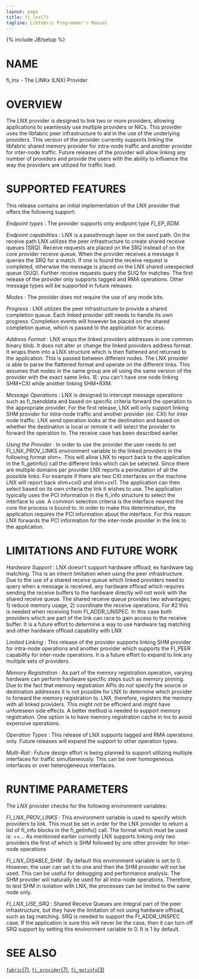 ```yaml
---
layout: page
title: fi_lnx(7)
tagline: Libfabric Programmer's Manual
---
```

{% include JB/setup %}

# NAME

fi_lnx \- The LINKx (LNX) Provider

# OVERVIEW

The LNX provider is designed to link two or more providers, allowing
applications to seamlessly use multiple providers or NICs. This provider uses
the libfabric peer infrastructure to aid in the use of the underlying providers.
This version of the provider currently supports linking the libfabric
shared memory provider for intra-node traffic and another provider for
inter-node traffic. Future releases of the provider will allow linking any
number of providers and provide the users with the ability to influence
the way the providers are utilized for traffic load.

# SUPPORTED FEATURES

This release contains an initial implementation of the LNX provider that
offers the following support:

*Endpoint types*
: The provider supports only endpoint type *FI_EP_RDM*.

*Endpoint capabilities*
: LNX is a passthrough layer on the send path. On the receive path LNX
  utilizes the peer infrastructure to create shared receive queues (SRQ).
  Receive requests are placed on the SRQ instead of on the core provider
  receive queue. When the provider receives a message it queries the SRQ for
  a match. If one is found the receive request is completed, otherwise the
  message is placed on the LNX shared unexpected queue (SUQ). Further receive
  requests query the SUQ for matches.
  The first release of the provider only supports tagged and RMA operations.
  Other message types will be supported in future releases.

*Modes*
: The provider does not require the use of any mode bits.

*Progress*
: LNX utilizes the peer infrastructure to provide a shared completion
  queue. Each linked provider still needs to handle its own progress.
  Completion events will however be placed on the shared completion queue,
  which is passed to the application for access.

*Address Format*
: LNX wraps the linked providers addresses in one common binary blob.
  It does not alter or change the linked providers address format. It wraps
  them into a LNX structure which is then flattened and returned to the
  application. This is passed between different nodes. The LNX provider
  is able to parse the flattened format and operate on the different links.
  This assumes that nodes in the same group are all using the same version of
  the provider with the exact same links. IE: you can't have one node linking
  SHM+CXI while another linking SHM+RXM.

*Message Operations*
: LNX is designed to intercept message operations such as fi_tsenddata
  and based on specific criteria forward the operation to the appropriate
  provider. For the first release, LNX will only support linking SHM
  provider for intra-node traffic and another provider (ex: CXI) for inter
  node traffic. LNX send operation looks at the destination and based on
  whether the destination is local or remote it will select the provider to
  forward the operation to. The receive case has been described earlier.

*Using the Provider*
: In order to use the provider the user needs to set FI_LNX_PROV_LINKS
  environment variable to the linked providers in the following format
  shm+<prov>. This will allow LNX to report back to the application in the
  fi_getinfo() call the different links which can be selected. Since there are
  multiple domains per provider LNX reports a permutation of all the
  possible links. For example if there are two CXI interfaces on the machine
  LNX will report back shm+cxi0 and shm+cxi1. The application can then
  select based on its own criteria the link it wishes to use.
  The application typically uses the PCI information in the fi_info
  structure to select the interface to use. A common selection criteria is
  the interface nearest the core the process is bound to. In order to make
  this determination, the application requires the PCI information about the
  interface. For this reason LNX forwards the PCI information for the
  inter-node provider in the link to the application.

# LIMITATIONS AND FUTURE WORK

*Hardware Support*
: LNX doesn't support hardware offload; ex hardware tag matching. This is
  an inherit limitation when using the peer infrastructure. Due to the use
  of a shared receive queue which linked providers need to query when
  a message is received, any hardware offload which requires sending the
  receive buffers to the hardware directly will not work with the shared
  receive queue. The shared receive queue provides two advantages; 1) reduce
  memory usage, 2) coordinate the receive operations. For #2 this is needed
  when receiving from FI_ADDR_UNSPEC. In this case both providers which are
  part of the link can race to gain access to the receive buffer. It is
  a future effort to determine a way to use hardware tag matching and other
  hardware offload capability with LNX

*Limited Linking*
: This release of the provider supports linking SHM provider for intra-node
  operations and another provider which supports the FI_PEER capability for
  inter-node operations. It is a future effort to expand to link any
  multiple sets of providers.

*Memory Registration*
: As part of the memory registration operation, varying hardware can perform
  hardware specific steps such as memory pinning. Due to the fact that
  memory registration APIs do not specify the source or destination
  addresses it is not possible for LNX to determine which provider to
  forward the memory registration to. LNX, therefore, registers the memory
  with all linked providers. This might not be efficient and might have
  unforeseen side effects. A better method is needed to support memory
  registration. One option is to have memory registration cache in lnx
  to avoid expensive operations.

*Operation Types*
: This release of LNX supports tagged and RMA operations only. Future
  releases will expand the support to other operation types.

*Multi-Rail*
: Future design effort is being planned to support utilizing multiple interfaces
  for traffic simultaneously. This can be over homogeneous interfaces or over
  heterogeneous interfaces.

# RUNTIME PARAMETERS

The *LNX* provider checks for the following environment variables:

*FI_LNX_PROV_LINKS*
: This environment variable is used to specify which providers to link. This
  must be set in order for the LNX provider to return a list of fi_info
  blocks in the fi_getinfo() call. The format which must be used is:
  <prov1>+<prov2>+... As mentioned earlier currently LNX supports linking
  only two providers the first of which is SHM followed by one other
  provider for inter-node operations

*FI_LNX_DISABLE_SHM*
: By default this environment variable is set to 0. However, the user can
  set it to one and then the SHM provider will not be used. This can be
  useful for debugging and performance analysis. The SHM provider will
  naturally be used for all intra-node operations. Therefore, to test SHM in
  isolation with LNX, the processes can be limited to the same node only.

*FI_LNX_USE_SRQ*
: Shared Receive Queues are integral part of the peer infrastructure, but
  they have the limitation of not using hardware offload, such as tag
  matching. SRQ is needed to support the FI_ADDR_UNSPEC case. If the application
  is sure this will never be the case, then it can turn off SRQ support by
  setting this environment variable to 0. It is 1 by default.

# SEE ALSO

[`fabric`(7)](fabric.7.html),
[`fi_provider`(7)](fi_provider.7.html),
[`fi_getinfo`(3)](fi_getinfo.3.html)
